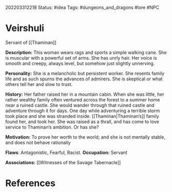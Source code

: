 202203312218
Status: #idea
Tags: #dungeons_and_dragons #lore #NPC 

# Veirshuli
Servant of [[Thaminan]]

**Description:** This woman wears rags and sports a simple walking cane. She is muscular with a powerful set of arms. She has unrly hair. Her voice is smooth and creepy, always level, but somehow just slightly unnerving.

**Personality:** She is a melancholic but persistent worker. She resents family life and as such spurns the advances of admirers. She is skeptical or what others tell her and slow to trust.

**History:** Her father raised her in a mountain cabin. When she was little, her rather wealthy family often ventured across the forest to a summer home near a ruined castle. She would wander through that ruined castle and adventure through it for days. One day while adventuring a terrible storm took place and she was stranded inside. [[Thaminan|Thaminan’s]] family found her, and took her. She was raised as a thrall, and has come to love service to Thaminan’s ambition. Or has she?

**Motivation:** To prove her worth to the world; and she is not mentally stable, and does not behave rationally

**Flaws**: Antagonistic, Fearful, Racist. **Occupation:** Servant

**Associations:** [[Witnesses of the Savage Tabernacle]]


# References

